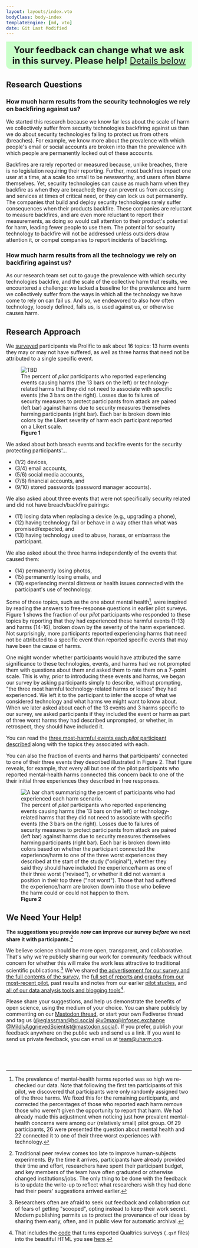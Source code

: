 ```yaml
---
layout: layouts/index.vto
bodyClass: body-index
templateEngine: [md, vto]
date: Git Last Modified
---
```


<div style="display: block; padding: 0.5rem; background-color: rgba(200, 255, 200, 1);; border-bottom-right-radius: 0.75rem; border-bottom-left-radius: 0.75rem; margin-left: auto; margin-right: auto; text-align: center; font-size: 1.5rem;">
<b>Your feedback can change what we ask in this survey. Please help!</b> <a href="#we-need-your-help!">Details below</a>
</div>

## Research Questions

### How much harm results from the security technologies we rely on backfiring against us?
We started this research because we know far less about the scale of harm we collectively suffer from security technologies backfiring against us than we do about security technologies failing to protect us from others (breaches). For example, we know more about the prevalence with which people's email or social accounts are broken into than the prevalence with which people are permanently locked out of these accounts.

Backfires are rarely reported or measured because, unlike breaches, there is no legislation requiring their reporting. Further, most backfires impact one user at a time, at a scale too small to be newsworthy, and users often blame themselves. Yet, security technologies can cause as much harm when they backfire as when they are breached; they can prevent us from accessing and services at times of critical need, or they can lock us out permanently. The companies that build and deploy security technologies rarely suffer consequences when their products backfire. These companies are reluctant to measure backfires, and are even more reluctant to report their measurements, as doing so would call attention to their product's potential for harm, leading fewer people to use them. The potential for security technology to backfire will not be addressed unless outsiders draw attention it, or compel companies to report incidents of backfiring.

### How much harm results from all the technology we rely on backfiring against us?
As our research team set out to gauge the prevalence with which security technologies backfire, and the scale of the collective harm that results, we encountered a challenge: we lacked a baseline for the prevalence and harm we collectively suffer from the ways in which all the technology we have come to rely on can fail us. And so, we endeavored to also how often technology, loosely defined, fails us, is used against us, or otherwise causes harm.


<!-- answer two complementary questions:

<style>
	ol ol { list-style-type: lower-alpha; } and ol ol ol { list-style-type: lower-roman; }
</style>
<ol>
<li>What is the collective harm of technology failing us, being used against us, or otherwise causing harm?</li>
<li>What is the prevalence and collective harm caused by security technologies backfiring...
		<ol>
		<li>as compared to the harms that result from those technologies failing to protect us from breaches, and</li>
		<li>as compared to the broader harms that result from technology failing us, being used against us, or otherwise causing harm?</li>
		</ol>
</li>
</ol> -->

## Research Approach

We [surveyed](/design) participants via Prolific to ask about 16 topics: 13 harm events they may or may not have suffered, as well as three harms that need not be attributed to a single specific event.

<figure>
	<img src="/graphs/Pilot11/scenario-harm-likert-percent.svg" alt="TBD"/>
	<figcaption>The percent of <i>pilot</i> participants who reported experiencing events causing harms (the 13 bars on the left) or technology-related harms that they did not need to associate with specific events (the 3 bars on the right). Losses due to failures of security measures to protect participants from attack are paired (left bar) against harms due to security measures themselves harming participants (right bar). Each bar is broken down into colors by the Likert severity of harm each participant reported on a Likert scale.</figcaption><b>Figure 1</b>	
</figure>

We asked about both breach events and backfire events for the security protecting participants'…
  - (1/2) devices,
  - (3/4) email accounts,
  - (5/6) social media accounts,
  - (7/8) financial accounts, and 
  - (9/10) stored passwords (password manager accounts).
	
We also asked about three events that were not specifically security related and did not have breach/backfire pairings:
  - (11) losing data when replacing a device (e.g., upgrading a phone),
  - (12) having technology fail or behave in a way other than what was promised/expected, and
  - (13) having technology used to abuse, harass, or embarrass the participant.
  
We also asked about the three harms independently of the events that caused them:
  - (14) permanently losing photos,
  - (15) permanently losing emails, and
  - (16) experiencing mental distress or health issues connected with the participant's use of technology.

Some of those topics, such as the one about mental health[^mental], were inspired by reading the answers to free-response questions in earlier pilot surveys. Figure 1 shows the fraction of our *pilot* participants who responded to these topics by reporting that they had experienced these harmful events (1-13) and harms (14-16), broken down by the severity of the harm experienced. Not surprisingly, more participants reported experiencing harms that need not be attributed to a specific event than reported specific events that may have been the cause of harms.

[^mental]: The prevalence of mental-health harms reported was so high we re-checked our data. Note that following the first ten participants of this pilot, we discovered that participants were only randomly assigned two of the three harms. We fixed this for the remaining participants, and corrected the percentages of those who reported each harm remove those who weren't given the opportunity to report that harm. We had already made this adjustment when noticing just how prevalent mental-health concerns were among our (relatively small) pilot group. Of 29 participants, 26 were presented the question about mental health and 22 connected it to one of their three worst experiences with technology.

One might wonder whether participants would have attributed the same significance to these technologies, events, and harms had we not prompted them with questions about them and asked them to rate them on a 7-point scale. This is why, prior to introducing these events and harms, we began our survey by asking participants simply to describe, without prompting, "the three most harmful technology-related harms or losses" they had experienced. We left it to the participant to infer the scope of what we considered technology and what harms we might want to know about. When we later asked about each of the 13 events and 3 harms specific to our survey, we asked participants if they included the event or harm as part of three worst harms they had described unprompted, or whether, in retrospect, they should have included it. 

You can read the [three most-harmful events each *pilot* participant described](posts/pilot11/loss-stories) along with the topics they associated with each.

You can also the fraction of events and harms that participants' connected to one of their three events they described illustrated in Figure 2. That figure reveals, for example, that every all but one of the pilot participants who reported mental-health harms connected this concern back to one of the their initial three experiences they described in free responses.

<figure>
  <img src="/graphs/Pilot11/scenario-bar-chart.svg" alt="A bar chart summarizing the percent of participants who had experienced each harm scenario."/>
  <figcaption>The percent of <i>pilot</i> participants who reported experiencing events causing harms (the 13 bars on the left) or technology-related harms that they did not need to associate with specific events (the 3 bars on the right). Losses due to failures of security measures to protect participants from attack are paired (left bar) against harms due to security measures themselves harming participants (right bar). Each bar is broken down into colors based on whether the participant connected the experience/harm to one of the three worst experiences they described at the start of the study ("original"), whether they said they should have included the experience/harm as one of their three worst ("revised"), or whether it did not warrant a position in their top three ("not worst"). Those that had suffered the experience/harm are broken down into those who believe the harm could or could not happen to them.</figcaption><b>Figure 2</b>
</figure>

## We Need Your Help!

**The suggestions you provide *now* can improve our survey *before* we next share it with participants.**[^traditional-peer-review]

We believe science should be more open, transparent, and collaborative. That's why we're publicly sharing our work for community feedback without concern for whether this will make the work less attractive to traditional scientific publications.[^scooped] We've shared [the advertisement for our survey and the full contents of the survey](/design), the [full set of reports and graphs from our most-recent pilot](/posts/pilot11), past results and notes from our earlier [pilot studies](/pilots), and [all of our data analysis tools and blogging tools](https://github.com/UppaJung/loss)[^qsf-code].

Please share your suggestions, and help us demonstrate the benefits of open science, using the medium of your choice. You can share publicly by commenting on our [Mastodon thread](https://mastodon.social/@MildlyAggrievedScientist/), or start your own Fediverse thread and tag us ([@eglassman@hci.social](https://hci.social/@eglassman@hci.social) [@v0max@infosec.exchange](https://infosec.exchange/@v0max@infosec.exchange) [@MildlyAggrievedScientist@mastodon.social](https://mastodon.social/@MildlyAggrievedScientist@mastodon.social)). If you prefer, publish your feedback anywhere on the public web and send us a link. If you want to send us private feedback, you can email us at [team@uharm.org](mailto:team@uharm.org).

<!-- <div
  class="fediverse-favourites-list"
  data-favourited-url="https://mastodon.social/@MildlyAggrievedScientist/XXX"
></div>
<div
  class="fediverse-reblogged-list"
  data-reblogged-url="https://mastodon.social/@MildlyAggrievedScientist/XXX"
></div>
<div
  class="fediverse-comments"
  data-responses-to-url="https://mastodon.social/@MildlyAggrievedScientist/XXX"
  exclude="NetTroll42"
  data-hide-root-comment="true"
></div> -->

[^traditional-peer-review]: Traditional peer review comes too late to improve human-subjects experiments. By the time it arrives, participants have already provided their time and effort, researchers have spent their participant budget, and key members of the team have often graduated or otherwise changed institutions/jobs. The only thing to be done with the feedback is to update the write-up to reflect what researchers wish they had done had their peers' suggestions arrived earlier.

[^qsf-code]: That includes the [code](https://github.com/UppaJung/loss/tree/main/src/survey-converter) that turns exported Qualtrics surveys (`.qsf` files) into the beautiful HTML you see [here](/design).

[^scooped]: Researchers often are afraid to seek out feedback and collaboration out of fears of getting "scooped", opting instead to keep their work secret. Modern publishing permits us to protect the provenance of our ideas by sharing them early, often, and in public view for automatic archival.

<!-- Hack to add space before footnotes -->
<div style="height: 3rem;">&nbsp</div>
